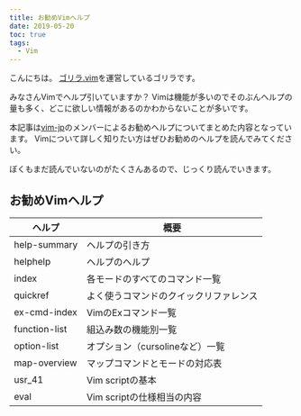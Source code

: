 ```yaml
---
title: お勧めVimヘルプ
date: 2019-05-20
toc: true
tags: 
  - Vim
---
```


こんにちは。
[ゴリラ.vim](https://gorillavim.connpass.com/)を運営しているゴリラです。

みなさんVimでヘルプ引いていますか？
Vimは機能が多いのでそのぶんヘルプの量も多く、どこに欲しい情報があるのかわからないことが多いです。

本記事は[vim-jp](https://vim-jp.org/)のメンバーによるお勧めヘルプについてまとめた内容となっています。
Vimについて詳しく知りたい方はぜひお勧めのヘルプを読んでみてください。

ぼくもまだ読んでいないのがたくさんあるので、じっくり読んでいきます。

## お勧めVimヘルプ
| ヘルプ        | 概要                                   |
|---------------|----------------------------------------|
| help-summary  | ヘルプの引き方                         |
| helphelp      | ヘルプのヘルプ                         |
| index         | 各モードのすべてのコマンド一覧         |
| quickref      | よく使うコマンドのクイックリファレンス |
| ex-cmd-index  | VimのExコマンド一覧                    |
| function-list | 組込み数の機能別一覧               |
| option-list   | オプション（cursolineなど）一覧        |
| map-overview  | マップコマンドとモードの対応表         |
| usr_41        | Vim scriptの基本                       |
| eval          | Vim scriptの仕様相当の内容             |

